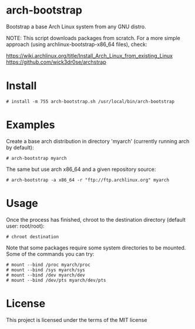 arch-bootstrap
==============

Bootstrap a base Arch Linux system from any GNU distro.

NOTE: This script downloads packages from scratch. For a more simple approach (using archlinux-bootstrap-x86_64 files), check:

https://wiki.archlinux.org/title/Install_Arch_Linux_from_existing_Linux
https://github.com/wick3dr0se/archstrap

Install
=======

    # install -m 755 arch-bootstrap.sh /usr/local/bin/arch-bootstrap

Examples
=========

Create a base arch distribution in directory 'myarch' (currently running arch by default):

    # arch-bootstrap myarch
   
The same but use arch x86_64 and a given repository source:

    # arch-bootstrap -a x86_64 -r "ftp://ftp.archlinux.org" myarch 

Usage
=====

Once the process has finished, chroot to the destination directory (default user: root/root):

    # chroot destination

Note that some packages require some system directories to be mounted. Some of the commands you can try:

    # mount --bind /proc myarch/proc
    # mount --bind /sys myarch/sys
    # mount --bind /dev myarch/dev
    # mount --bind /dev/pts myarch/dev/pts
    
License
=======

This project is licensed under the terms of the MIT license
